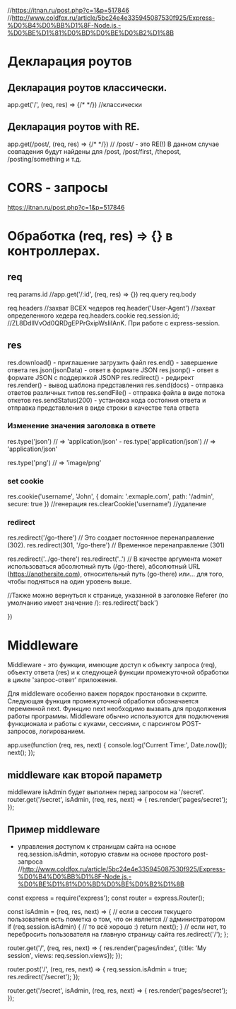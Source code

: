 //https://itnan.ru/post.php?c=1&p=517846
//http://www.coldfox.ru/article/5bc24e4e335945087530f925/Express-%D0%B4%D0%BB%D1%8F-Node.js,-%D0%BE%D1%81%D0%BD%D0%BE%D0%B2%D1%8B

# Декларация роутов
## Декларация роутов классически.
app.get('/', (req, res) => {/* */})      //классически

## Декларация роутов with RE.
app.get(/post/, (req, res) => {/* */})   //  /post/ - это RE(!)
В данном случае совпадения будут найдены для /post, /post/first, /thepost, /posting/something и т.д.



# CORS - запросы
  https://itnan.ru/post.php?c=1&p=517846

  


# Обработка (req, res) => {} в контроллерах.
  ## req
  req.params.id              //app.get('/:id', (req, res) => {})
  req.query
  req.body
  
  req.headers                  //захват ВСЕХ чедеров
  req.header('User-Agent')     //захват определенного хедера
  req.headers.cookie
  req.session.id;              //ZL8DdIlVvOd0QRDgEPPrGxipWsIiIAnK. При работе с express-session.



  ## res
  res.download() - приглашение загрузить файл
  res.end() - завершение ответа
  res.json(jsonData) - ответ в формате JSON
  res.jsonp() - ответ в формате JSON с поддержкой JSONP
  res.redirect() - редирект
  res.render() - вывод шаблона представления
  res.send(docs) - отправка ответов различных типов
  res.sendFile() - отправка файла в виде потока откетов
  res.sendStatus(200) - установка кода состояния ответа и отправка представления в виде строки в качестве тела ответа


  ### Изменение значения заголовка в ответе
  res.type('json') // => 'application/json' - 
  res.type('application/json') // => 'application/json'
  
  res.type('png') // => 'image/png'



  ### set cookie
  res.cookie('username', 'John', { domain: '.exmaple.com', path: '/admin', secure: true })   //генерация
  res.clearCookie('username')     //удаление
  
  

  ### redirect
  res.redirect('/go-there') // Это создает постоянное перенаправление (302).
  res.redirect(301, '/go-there') // Временное перенаправление (301)
 
  res.redirect('../go-there')
  res.redirect('..')
  // В качестве аргумента может использоваться абсолютный путь (/go-there), абсолютный URL (https://anothersite.com), относительный путь (go-there) или… для того, чтобы подняться на один уровень выше.
  
  
  //Также можно вернуться к странице, указанной в заголовке Referer (по умолчанию имеет значение /):
  res.redirect('back')

  
})


# Middleware
Middleware - это функции, имеющие доступ к объекту запроса (req), объекту ответа (res) и к следующей функции промежуточной обработки в цикле 'запрос-ответ' приложения.

Для middleware особенно важен порядок простановки в скрипте.
Следующая функция промежуточной обработки обозначается переменной next. Функцию next необходимо вызвать для продолжения работы программы.
Middleware обычно используются для подключения функционала и работы с куками, сессиями, с парсингом POST-запросов, логированием.

app.use(function (req, res, next) {
console.log('Current Time:', Date.now());
next();
});


## middleware как второй параметр
middleware isAdmin будет выполнен перед запросом на '/secret'.
router.get('/secret', isAdmin, (req, res, next) => {
res.render('pages/secret');
});



## Пример middleware
-  управления доступом к страницам сайта на основе req.session.isAdmin, которую ставим на основе простого post-запроса
//http://www.coldfox.ru/article/5bc24e4e335945087530f925/Express-%D0%B4%D0%BB%D1%8F-Node.js,-%D0%BE%D1%81%D0%BD%D0%BE%D0%B2%D1%8B

const express = require('express');
const router = express.Router();

const isAdmin = (req, res, next) => {
// если в сессии текущего пользователя есть пометка о том, что он является
// администратором
if (req.session.isAdmin) {
// то всё хорошо :)
return next();
}
// если нет, то перебросить пользователя на главную страницу сайта
res.redirect('/');
};

router.get('/', (req, res, next) => {
res.render('pages/index', {title: 'My session', views: req.session.views});
});

router.post('/', (req, res, next) => {
req.session.isAdmin = true;
res.redirect('/secret');
});

router.get('/secret', isAdmin, (req, res, next) => {
res.render('pages/secret');
});